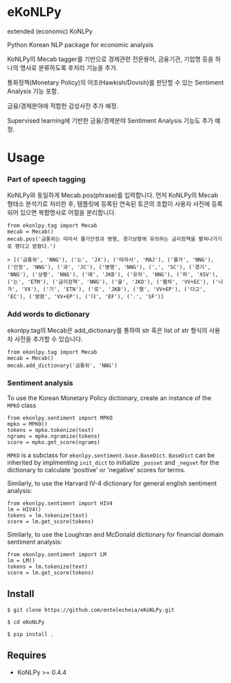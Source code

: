 # eKoNLPy
extended (economic) KoNLPy

Python Korean NLP package for economic analysis

KoNLPy의 Mecab tagger를 기반으로 경제관련 전문용어, 금융기관, 기업명 등을 하나의 명사로 분류하도록 후처리 기능을 추가.

통화정책(Monetary Policy)의 어조(Hawkish/Dovish)를 판단할 수 있는 Sentiment Analysis 기능 포함.

금융/경제분야에 적합한 감성사전 추가 예정.

Supervised learning에 기반한 금융/경제분야 Sentiment Analysis 기능도 추가 예정.


# Usage

### Part of speech tagging

KoNLPy와 동일하게 Mecab.pos(phrase)를 입력합니다.
먼저 KoNLPy의 Mecab 형태소 분석기로 처리한 후,
템플릿에 등록된 연속된 토큰의 조합이 사용자 사전에 등록되어 있으면
복합명사로 어절을 분리합니다.

    from ekonlpy.tag import Mecab
    mecab = Mecab()
    mecab.pos('금통위는 따라서 물가안정과 병행, 경기상황에 유의하는 금리정책을 펼쳐나가기로 했다고 밝혔다.')

    > [('금통위', 'NNG'), ('는', 'JX'), ('따라서', 'MAJ'), ('물가', 'NNG'), ('안정', 'NNG'), ('과', 'JC'), ('병행', 'NNG'), (',', 'SC'), ('경기', 'NNG'), ('상황', 'NNG'), ('에', 'JKB'), ('유의', 'NNG'), ('하', 'XSV'), ('는', 'ETM'), ('금리정책', 'NNG'), ('을', 'JKO'), ('펼쳐', 'VV+EC'), ('나가', 'VX'), ('기', 'ETN'), ('로', 'JKB'), ('했', 'VV+EP'), ('다고', 'EC'), ('밝혔', 'VV+EP'), ('다', 'EF'), ('.', 'SF')]

### Add words to dictionary

ekonlpy.tag의 Mecab은 add_dictionary를 통하여 str 혹은 list of str 형식의 사용자 사전을 추가할 수 있습니다.

    from ekonlpy.tag import Mecab
    mecab = Mecab()
    mecab.add_dictionary('금통위', 'NNG')

### Sentiment analysis

To use the Korean Monetary Policy dictionary, create an instance of the `MPKO` class


    from ekonlpy.sentiment import MPKO
    mpko = MPKO()
    tokens = mpko.tokenize(text)
    ngrams = mpko.ngramize(tokens)
    score = mpko.get_score(ngrams)


``MPKO`` is a subclass for ``ekonlpy.sentiment.base.BaseDict``. ``BaseDict`` can be inherited by implmenting ``init_dict`` to initialize ``_posset`` and ``_negset`` for the dictionary
to calculate 'positive' or 'negative' scores for terms.

Similarly, to use the Harvard IV-4 dictionary for general english sentiment analysis:


    from ekonlpy.sentiment import HIV4
    lm = HIV4()
    tokens = lm.tokenize(text)
    score = lm.get_score(tokens)

Similarly, to use the Loughran and McDonald dictionary for financial domain sentiment analysis:


    from ekonlpy.sentiment import LM
    lm = LM()
    tokens = lm.tokenize(text)
    score = lm.get_score(tokens)

## Install

    $ git clone https://github.com/entelecheia/eKoNLPy.git

    $ cd eKoNLPy

    $ pip install .

## Requires

- KoNLPy >= 0.4.4
